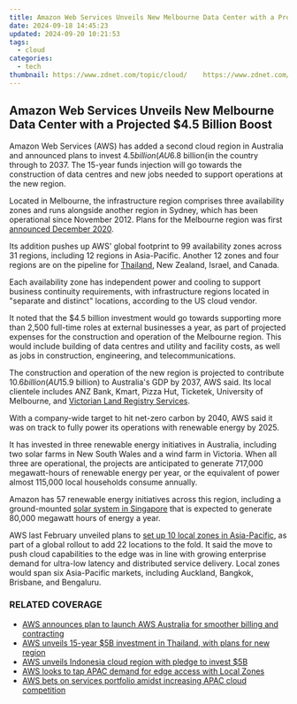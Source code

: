 ```yaml
---
title: Amazon Web Services Unveils New Melbourne Data Center with a Projected $4.5 Billion Boost
date: 2024-09-18 14:45:23
updated: 2024-09-20 10:21:53
tags:
  - cloud
categories:
  - tech
thumbnail: https://www.zdnet.com/topic/cloud/    https://www.zdnet.com/a/img/resize/093c8d2bb2611add642ec0d2684ecb195fa18f00/2020/04/23/504eda14-9070-488e-a2c1-ccbebe07bde7/istock-1069547928.jpg?width=170&height=96&fit=crop&auto=webp
---
```


## Amazon Web Services Unveils New Melbourne Data Center with a Projected $4.5 Billion Boost

Amazon Web Services (AWS) has added a second cloud region in Australia and announced plans to invest $4.5 billion (AU$6.8 billion(in the country through to 2037\. The 15-year funds injection will go towards the construction of data centres and new jobs needed to support operations at the new region. 

Located in Melbourne, the infrastructure region comprises three availability zones and runs alongside another region in Sydney, which has been operational since November 2012\. Plans for the Melbourne region was first [announced December 2020](https://www.zdnet.com/article/second-australian-aws-region-to-open-in-melbourne-in-2022/).

Its addition pushes up AWS' global footprint to 99 availability zones across 31 regions, including 12 regions in Asia-Pacific. Another 12 zones and four regions are on the pipeline for [Thailand](https://www.zdnet.com/article/aws-unveils-15-year-5b-investment-in-thailand-with-plans-for-new-region/), New Zealand, Israel, and Canada. 

Each availability zone has independent power and cooling to support business continuity requirements, with infrastructure regions located in "separate and distinct" locations, according to the US cloud vendor. 

It noted that the $4.5 billion investment would go towards supporting more than 2,500 full-time roles at external businesses a year, as part of projected expenses for the construction and operation of the Melbourne region. This would include building of data centres and utility and facility costs, as well as jobs in construction, engineering, and telecommunications. 

The construction and operation of the new region is projected to contribute $10.6 billion (AU$15.9 billion) to Australia's GDP by 2037, AWS said. Its local clientele includes ANZ Bank, Kmart, Pizza Hut, Ticketek, University of Melbourne, and [Victorian Land Registry Services](https://www.zdnet.com/article/australian-government-re-signs-aws-for-whole-of-government-cloud-deal/).

With a company-wide target to hit net-zero carbon by 2040, AWS said it was on track to fully power its operations with renewable energy by 2025\. 

It has invested in three renewable energy initiatives in Australia, including two solar farms in New South Wales and a wind farm in Victoria. When all three are operational, the projects are anticipated to generate 717,000 megawatt-hours of renewable energy per year, or the equivalent of power almost 115,000 local households consume annually. 

Amazon has 57 renewable energy initiatives across this region, including a ground-mounted [solar system in Singapore](https://www.zdnet.com/article/amazon-to-erect-movable-ground-solar-system-in-singapore/) that is expected to generate 80,000 megawatt hours of energy a year. 

AWS last February unveiled plans to [set up 10 local zones in Asia-Pacific](https://www.zdnet.com/article/aws-looks-to-tap-apac-demand-for-edge-access-with-local-zones/), as part of a global rollout to add 22 locations to the fold. It said the move to push cloud capabilities to the edge was in line with growing enterprise demand for ultra-low latency and distributed service delivery. Local zones would span six Asia-Pacific markets, including Auckland, Bangkok, Brisbane, and Bengaluru.

### RELATED COVERAGE

* [AWS announces plan to launch AWS Australia for smoother billing and contracting](https://www.zdnet.com/article/aws-announces-plan-to-launch-aws-australia-for-smoother-billing-and-contracting/)
* [AWS unveils 15-year $5B investment in Thailand, with plans for new region](https://www.zdnet.com/article/aws-unveils-15-year-5b-investment-in-thailand-with-plans-for-new-region/)
* [AWS unveils Indonesia cloud region with pledge to invest $5B](https://www.zdnet.com/article/aws-unveils-indonesia-cloud-region-with-pledge-to-invest-5b/)
* [AWS looks to tap APAC demand for edge access with Local Zones](https://www.zdnet.com/article/aws-looks-to-tap-apac-demand-for-edge-access-with-local-zones/)
* [AWS bets on services portfolio amidst increasing APAC cloud competition](https://www.zdnet.com/article/aws-bets-on-services-portfolio-amidst-increasing-apac-cloud-competition/)

<ins class="adsbygoogle"
     style="display:block"
     data-ad-format="autorelaxed"
     data-ad-client="ca-pub-7571918770474297"
     data-ad-slot="1223367746"></ins>



<ins class="adsbygoogle"
     style="display:block"
     data-ad-client="ca-pub-7571918770474297"
     data-ad-slot="8358498916"
     data-ad-format="auto"
     data-full-width-responsive="true"></ins>
